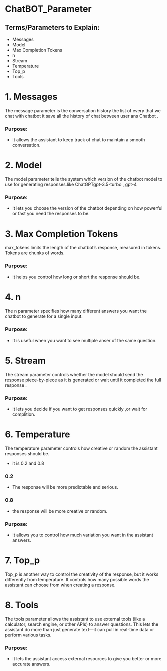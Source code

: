 # ChatBOT_Parameter

## Terms/Parameters to Explain:
- Messages
- Model  
- Max Completion Tokens
- n
- Stream
- Temperature
- Top_p
- Tools

# 1. Messages
The message parameter is the  conversation history the list of every that we chat with chatbot it save all the history of chat between user ans Chatbot . 
### Purpose:
- It allows the assistant to keep track of chat to maintain a smooth conversation.

# 2. Model
The model parameter tells the system which version of the chatbot model to use for generating responses.like ChatGPTgpt-3.5-turbo , gpt-4
### Purpose:
- It lets you choose the version of the chatbot depending on how powerful or fast you need the responses to be.

# 3. Max Completion Tokens
max_tokens limits the length of the chatbot’s response, measured in tokens. Tokens are chunks of words. 
### Purpose:
- It helps you control how long or short the response should be.

# **4. n**
The n parameter specifies how many different answers you want the chatbot to generate for a single input.
### Purpose:
- It is useful when you want to see multiple anser of the same question.

# 5. Stream
The stream parameter controls whether the model should send the response piece-by-piece as it is generated or wait until it completed the full response .
### Purpose:
- It lets you decide if you want to get responses quickly ,or wait for complition.

# 6. Temperature
The temperature parameter controls how creative or random the assistant responses should be.
- it is 0.2 and 0.8 
### 0.2
- The response will be more predictable and serious.
### 0.8
- the response will be more creative or random.
### Purpose:
- It allows you to control how much variation you want in the assistant answers.

# 7. Top_p
Top_p is another way to control the creativity of the response, but it works differently from temperature. It controls how many possible words the assistant can choose from when creating a response.

# 8. Tools
The tools parameter allows the assistant to use external tools (like a calculator, search engine, or other APIs) to answer questions. This lets the assistant do more than just generate text—it can pull in real-time data or perform various tasks.
### Purpose:
- It lets the assistant access external resources to give you better or more accurate answers.
